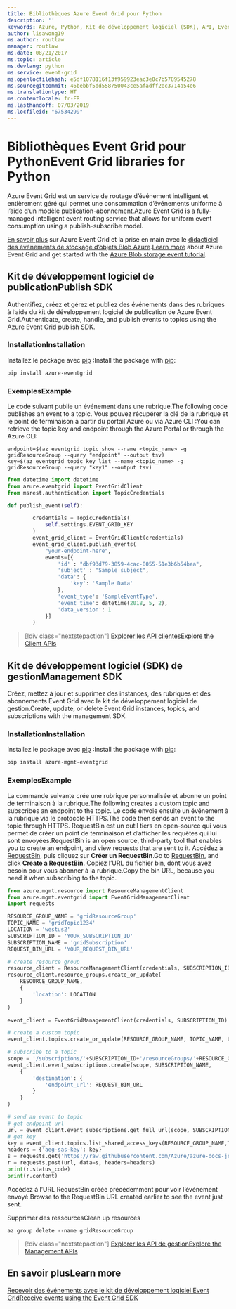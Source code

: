 ```yaml
---
title: Bibliothèques Azure Event Grid pour Python
description: ''
keywords: Azure, Python, Kit de développement logiciel (SDK), API, Event Grid
author: lisawong19
ms.author: routlaw
manager: routlaw
ms.date: 08/21/2017
ms.topic: article
ms.devlang: python
ms.service: event-grid
ms.openlocfilehash: e5df1078116f13f959923eac3e0c7b5789545278
ms.sourcegitcommit: 46bebbf5dd558750043ce5afadff2ec3714a54e6
ms.translationtype: HT
ms.contentlocale: fr-FR
ms.lasthandoff: 07/03/2019
ms.locfileid: "67534299"
---
```

# <a name="event-grid-libraries-for-python"></a><span data-ttu-id="aa0ea-103">Bibliothèques Event Grid pour Python</span><span class="sxs-lookup"><span data-stu-id="aa0ea-103">Event Grid libraries for Python</span></span>


<span data-ttu-id="aa0ea-104">Azure Event Grid est un service de routage d’événement intelligent et entièrement géré qui permet une consommation d’événements uniforme à l’aide d’un modèle publication-abonnement.</span><span class="sxs-lookup"><span data-stu-id="aa0ea-104">Azure Event Grid is a fully-managed intelligent event routing service that allows for uniform event consumption using a publish-subscribe model.</span></span>

<span data-ttu-id="aa0ea-105">[En savoir plus](/azure/event-grid/overview) sur Azure Event Grid et la prise en main avec le [didacticiel des événements de stockage d’objets Blob Azure](/azure/storage/blobs/storage-blob-event-quickstart).</span><span class="sxs-lookup"><span data-stu-id="aa0ea-105">[Learn more](/azure/event-grid/overview) about Azure Event Grid and get started with the [Azure Blob storage event tutorial](/azure/storage/blobs/storage-blob-event-quickstart).</span></span> 

## <a name="publish-sdk"></a><span data-ttu-id="aa0ea-106">Kit de développement logiciel de publication</span><span class="sxs-lookup"><span data-stu-id="aa0ea-106">Publish SDK</span></span>

<span data-ttu-id="aa0ea-107">Authentifiez, créez et gérez et publiez des événements dans des rubriques à l’aide du kit de développement logiciel de publication de Azure Event Grid.</span><span class="sxs-lookup"><span data-stu-id="aa0ea-107">Authenticate, create, handle, and publish events to topics using the Azure Event Grid publish SDK.</span></span>

### <a name="installation"></a><span data-ttu-id="aa0ea-108">Installation</span><span class="sxs-lookup"><span data-stu-id="aa0ea-108">Installation</span></span> 

<span data-ttu-id="aa0ea-109">Installez le package avec [pip](https://pip.pypa.io/en/stable/quickstart/) :</span><span class="sxs-lookup"><span data-stu-id="aa0ea-109">Install the package with [pip](https://pip.pypa.io/en/stable/quickstart/):</span></span>

```bash
pip install azure-eventgrid
```

### <a name="example"></a><span data-ttu-id="aa0ea-110">Exemples</span><span class="sxs-lookup"><span data-stu-id="aa0ea-110">Example</span></span> 

<span data-ttu-id="aa0ea-111">Le code suivant publie un événement dans une rubrique.</span><span class="sxs-lookup"><span data-stu-id="aa0ea-111">The following code publishes an event to a topic.</span></span> <span data-ttu-id="aa0ea-112">Vous pouvez récupérer la clé de la rubrique et le point de terminaison à partir du portail Azure ou via Azure CLI :</span><span class="sxs-lookup"><span data-stu-id="aa0ea-112">You can retrieve the topic key and endpoint through the Azure Portal or through the Azure CLI:</span></span>

```azurecli-interactive
endpoint=$(az eventgrid topic show --name <topic_name> -g gridResourceGroup --query "endpoint" --output tsv)
key=$(az eventgrid topic key list --name <topic_name> -g gridResourceGroup --query "key1" --output tsv)
```

```python
from datetime import datetime
from azure.eventgrid import EventGridClient
from msrest.authentication import TopicCredentials

def publish_event(self):

        credentials = TopicCredentials(
            self.settings.EVENT_GRID_KEY
        )
        event_grid_client = EventGridClient(credentials)
        event_grid_client.publish_events(
            "your-endpoint-here",
            events=[{
                'id' : "dbf93d79-3859-4cac-8055-51e3b6b54bea",
                'subject' : "Sample subject",
                'data': {
                    'key': 'Sample Data'
                },
                'event_type': 'SampleEventType',
                'event_time': datetime(2018, 5, 2),
                'data_version': 1
            }]
        )
```

> [!div class="nextstepaction"]
> [<span data-ttu-id="aa0ea-113">Explorer les API clientes</span><span class="sxs-lookup"><span data-stu-id="aa0ea-113">Explore the Client APIs</span></span>](/python/api/overview/azure/eventgrid/client)

## <a name="management-sdk"></a><span data-ttu-id="aa0ea-114">Kit de développement logiciel (SDK) de gestion</span><span class="sxs-lookup"><span data-stu-id="aa0ea-114">Management SDK</span></span>

<span data-ttu-id="aa0ea-115">Créez, mettez à jour et supprimez des instances, des rubriques et des abonnements Event Grid avec le kit de développement logiciel de gestion.</span><span class="sxs-lookup"><span data-stu-id="aa0ea-115">Create, update, or delete Event Grid instances, topics, and subscriptions with the management SDK.</span></span>

### <a name="installation"></a><span data-ttu-id="aa0ea-116">Installation</span><span class="sxs-lookup"><span data-stu-id="aa0ea-116">Installation</span></span> 

<span data-ttu-id="aa0ea-117">Installez le package avec [pip](https://pip.pypa.io/en/stable/quickstart/) :</span><span class="sxs-lookup"><span data-stu-id="aa0ea-117">Install the package with [pip](https://pip.pypa.io/en/stable/quickstart/):</span></span>

```bash
pip install azure-mgmt-eventgrid
```

### <a name="example"></a><span data-ttu-id="aa0ea-118">Exemples</span><span class="sxs-lookup"><span data-stu-id="aa0ea-118">Example</span></span>

<span data-ttu-id="aa0ea-119">La commande suivante crée une rubrique personnalisée et abonne un point de terminaison à la rubrique.</span><span class="sxs-lookup"><span data-stu-id="aa0ea-119">The following creates a custom topic and subscribes an endpoint to the topic.</span></span> <span data-ttu-id="aa0ea-120">Le code envoie ensuite un événement à la rubrique via le protocole HTTPS.</span><span class="sxs-lookup"><span data-stu-id="aa0ea-120">The code then sends an event to the topic through HTTPS.</span></span>
<span data-ttu-id="aa0ea-121">RequestBin est un outil tiers en open-source qui vous permet de créer un point de terminaison et d’afficher les requêtes qui lui sont envoyées.</span><span class="sxs-lookup"><span data-stu-id="aa0ea-121">RequestBin is an open source, third-party tool that enables you to create an endpoint, and view requests that are sent to it.</span></span> <span data-ttu-id="aa0ea-122">Accédez à [RequestBin](https://requestbin.com), puis cliquez sur **Créer un RequestBin**.</span><span class="sxs-lookup"><span data-stu-id="aa0ea-122">Go to [RequestBin](https://requestbin.com), and click **Create a RequestBin**.</span></span> <span data-ttu-id="aa0ea-123">Copiez l’URL du fichier bin, dont vous avez besoin pour vous abonner à la rubrique.</span><span class="sxs-lookup"><span data-stu-id="aa0ea-123">Copy the bin URL, because you need it when subscribing to the topic.</span></span>

```python
from azure.mgmt.resource import ResourceManagementClient
from azure.mgmt.eventgrid import EventGridManagementClient
import requests

RESOURCE_GROUP_NAME = 'gridResourceGroup'
TOPIC_NAME = 'gridTopic1234'
LOCATION = 'westus2'
SUBSCRIPTION_ID = 'YOUR_SUBSCRIPTION_ID'
SUBSCRIPTION_NAME = 'gridSubscription'
REQUEST_BIN_URL = 'YOUR_REQUEST_BIN_URL'

# create resource group
resource_client = ResourceManagementClient(credentials, SUBSCRIPTION_ID)
resource_client.resource_groups.create_or_update(
    RESOURCE_GROUP_NAME,
    {
        'location': LOCATION
    }
)

event_client = EventGridManagementClient(credentials, SUBSCRIPTION_ID)

# create a custom topic
event_client.topics.create_or_update(RESOURCE_GROUP_NAME, TOPIC_NAME, LOCATION)

# subscribe to a topic
scope = '/subscriptions/'+SUBSCRIPTION_ID+'/resourceGroups/'+RESOURCE_GROUP_NAME+'/providers/Microsoft.EventGrid/topics/'+TOPIC_NAME
event_client.event_subscriptions.create(scope, SUBSCRIPTION_NAME,
    {
        'destination': {
            'endpoint_url': REQUEST_BIN_URL
        }
    }
)

# send an event to topic
# get endpoint url
url = event_client.event_subscriptions.get_full_url(scope, SUBSCRIPTION_NAME).endpoint_url
# get key
key = event_client.topics.list_shared_access_keys(RESOURCE_GROUP_NAME,TOPIC_NAME).key1
headers = {'aeg-sas-key': key}
s = requests.get('https://raw.githubusercontent.com/Azure/azure-docs-json-samples/master/event-grid/customevent.json')
r = requests.post(url, data=s, headers=headers)
print(r.status_code)
print(r.content)
```
<span data-ttu-id="aa0ea-124">Accédez à l’URL RequestBin créée précédemment pour voir l’événement envoyé.</span><span class="sxs-lookup"><span data-stu-id="aa0ea-124">Browse to the RequestBin URL created earlier to see the event just sent.</span></span>

<span data-ttu-id="aa0ea-125">Supprimer des ressources</span><span class="sxs-lookup"><span data-stu-id="aa0ea-125">Clean up resources</span></span>
```azurecli-interactive
az group delete --name gridResourceGroup
```

> [!div class="nextstepaction"]
> [<span data-ttu-id="aa0ea-126">Explorer les API de gestion</span><span class="sxs-lookup"><span data-stu-id="aa0ea-126">Explore the Management APIs</span></span>](/python/api/overview/azure/eventgrid/management)

## <a name="learn-more"></a><span data-ttu-id="aa0ea-127">En savoir plus</span><span class="sxs-lookup"><span data-stu-id="aa0ea-127">Learn more</span></span>

[<span data-ttu-id="aa0ea-128">Recevoir des événements avec le kit de développement logiciel Event Grid</span><span class="sxs-lookup"><span data-stu-id="aa0ea-128">Receive events using the Event Grid SDK</span></span>](/azure/event-grid/receive-events)
